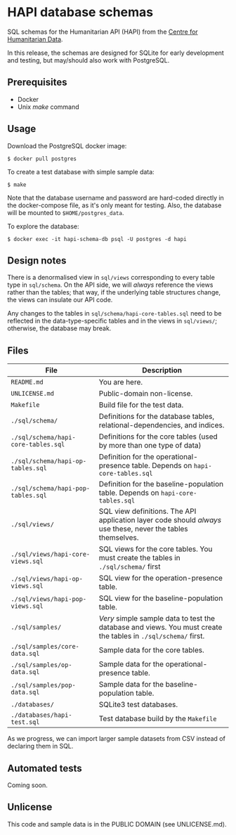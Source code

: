 HAPI database schemas
=====================

SQL schemas for the Humanitarian API (HAPI) from the [Centre for
Humanitarian Data](https://centre.humdata.org).

In this release, the schemas are designed for SQLite for early
development and testing, but may/should also work with PostgreSQL.

## Prerequisites

- Docker 
- Unix _make_ command

## Usage

Download the PostgreSQL docker image:

```shell
$ docker pull postgres
```
To create a test database with simple sample data:

```
$ make
```

Note that the database username and password are hard-coded directly in
the docker-compose file, as it's only meant for testing. Also, the
database will be mounted to `$HOME/postgres_data`.

To explore the database:

```
$ docker exec -it hapi-schema-db psql -U postgres -d hapi
```

## Design notes

There is a denormalised view in ``sql/views`` corresponding to every
table type in ``sql/schema``. On the API side, we will _always_
reference the views rather than the tables; that way, if the
underlying table structures change, the views can insulate our API
code.

Any changes to the tables in ``sql/schema/hapi-core-tables.sql`` need
to be reflected in the data-type-specific tables and in the views in
``sql/views/``; otherwise, the database may break.

## Files

File | Description
-- | --
``README.md`` | You are here.
``UNLICENSE.md`` | Public-domain non-license.
``Makefile`` | Build file for the test data.
``./sql/schema/`` | Definitions for the database tables, relational-dependencies, and indices.
``./sql/schema/hapi-core-tables.sql`` | Definitions for the core tables (used by more than one type of data)
``./sql/schema/hapi-op-tables.sql`` | Definition for the operational-presence table. Depends on ``hapi-core-tables.sql``
``./sql/schema/hapi-pop-tables.sql`` | Definition for the baseline-population table. Depends on ``hapi-core-tables.sql``
``./sql/views/`` | SQL view definitions.  The API application layer code should _always_ use these, never the tables themselves.
``./sql/views/hapi-core-views.sql`` | SQL views for the core tables. You must create the tables in ``./sql/schema/`` first
``./sql/views/hapi-op-views.sql`` | SQL view for the operation-presence table.
``./sql/views/hapi-pop-views.sql`` | SQL view for the baseline-population table.
``./sql/samples/`` | _Very_ simple sample data to test the database and views. You must create the tables in ``./sql/schema/`` first.
``./sql/samples/core-data.sql`` | Sample data for the core tables.
``./sql/samples/op-data.sql`` | Sample data for the operational-presence table.
``./sql/samples/pop-data.sql`` | Sample data for the baseline-population table.
``./databases/`` | SQLite3 test databases.
``./databases/hapi-test.sql`` | Test database build by the ``Makefile``

As we progress, we can import larger sample datasets from CSV instead of declaring them in SQL.

## Automated tests

Coming soon.

## Unlicense

This code and sample data is in the PUBLIC DOMAIN (see UNLICENSE.md).